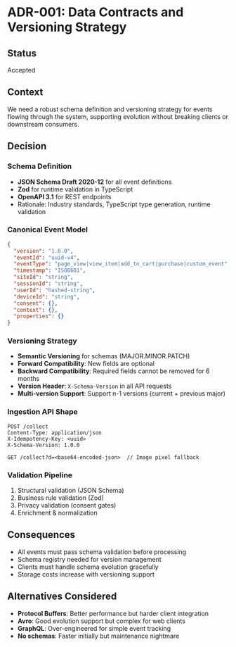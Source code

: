 # ADR-001: Data Contracts and Versioning Strategy

## Status
Accepted

## Context
We need a robust schema definition and versioning strategy for events flowing through the system, supporting evolution without breaking clients or downstream consumers.

## Decision

### Schema Definition
- **JSON Schema Draft 2020-12** for all event definitions
- **Zod** for runtime validation in TypeScript
- **OpenAPI 3.1** for REST endpoints
- Rationale: Industry standards, TypeScript type generation, runtime validation

### Canonical Event Model
```json
{
  "version": "1.0.0",
  "eventId": "uuid-v4",
  "eventType": "page_view|view_item|add_to_cart|purchase|custom_event",
  "timestamp": "ISO8601",
  "siteId": "string",
  "sessionId": "string",
  "userId": "hashed-string",
  "deviceId": "string",
  "consent": {},
  "context": {},
  "properties": {}
}
```

### Versioning Strategy
- **Semantic Versioning** for schemas (MAJOR.MINOR.PATCH)
- **Forward Compatibility**: New fields are optional
- **Backward Compatibility**: Required fields cannot be removed for 6 months
- **Version Header**: `X-Schema-Version` in all API requests
- **Multi-version Support**: Support n-1 versions (current + previous major)

### Ingestion API Shape
```
POST /collect
Content-Type: application/json
X-Idempotency-Key: <uuid>
X-Schema-Version: 1.0.0

GET /collect?d=<base64-encoded-json>  // Image pixel fallback
```

### Validation Pipeline
1. Structural validation (JSON Schema)
2. Business rule validation (Zod)
3. Privacy validation (consent gates)
4. Enrichment & normalization

## Consequences
- All events must pass schema validation before processing
- Schema registry needed for version management
- Clients must handle schema evolution gracefully
- Storage costs increase with versioning support

## Alternatives Considered
- **Protocol Buffers**: Better performance but harder client integration
- **Avro**: Good evolution support but complex for web clients
- **GraphQL**: Over-engineered for simple event tracking
- **No schemas**: Faster initially but maintenance nightmare